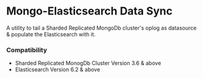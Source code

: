 # Mongo-Elasticsearch Data Sync

A utility to tail a Sharded Replicated MongoDb cluster's oplog as datasource & populate the Elasticsearch with it.

### Compatibility
- Sharded Replicated MonogDb Cluster Version 3.6  & above
- Elasticsearch Version 6.2 & above